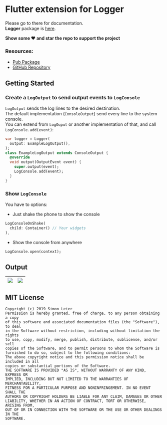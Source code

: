 # Flutter extension for Logger
Please go to there for documentation.	
**Logger** package is [here](https://pub.dev/packages/logger).

**Show some ❤️ and star the repo to support the project**

### Resources:
- [Pub Package](https://pub.dev/packages/logger_flutter)
- [GitHub Repository](https://github.com/leisim/logger_flutter)

## Getting Started

### Create a `LogOutput` to send output events to `LogConsole`

`LogOutput` sends the log lines to the desired destination.<br>
The default implementation (`ConsoleOutput`) send every line to the system console.<br>
You can extend from `LogOuput` or another implementation of that, and call `LogConsole.add(event)`:

```dart
var logger = Logger(
  output: ExampleLogOutput(),
);
class ExampleLogOutput extends ConsoleOutput {
  @override
  void output(OutputEvent event) {
    super.output(event);
    LogConsole.add(event);
  }
}
```

### Show `LogConsole`

You have to options:

- Just shake the phone to show the console

```dart
LogConsoleOnShake(
  child: Container() // Your widgets
),
```

- Show the console from anywhere

```dart
LogConsole.open(context);
```

## Output

| ![](https://raw.githubusercontent.com/leisim/logger/master/art/log_console_light.png) | ![](https://raw.githubusercontent.com/leisim/logger/master/art/log_console_dark.png) |
|---|---|

## MIT License
```
Copyright (c) 2019 Simon Leier
Permission is hereby granted, free of charge, to any person obtaining a copy
of this software and associated documentation files (the "Software"), to deal
in the Software without restriction, including without limitation the rights
to use, copy, modify, merge, publish, distribute, sublicense, and/or sell
copies of the Software, and to permit persons to whom the Software is
furnished to do so, subject to the following conditions:
The above copyright notice and this permission notice shall be included in all
copies or substantial portions of the Software.
THE SOFTWARE IS PROVIDED "AS IS", WITHOUT WARRANTY OF ANY KIND, EXPRESS OR
IMPLIED, INCLUDING BUT NOT LIMITED TO THE WARRANTIES OF MERCHANTABILITY,
FITNESS FOR A PARTICULAR PURPOSE AND NONINFRINGEMENT. IN NO EVENT SHALL THE
AUTHORS OR COPYRIGHT HOLDERS BE LIABLE FOR ANY CLAIM, DAMAGES OR OTHER
LIABILITY, WHETHER IN AN ACTION OF CONTRACT, TORT OR OTHERWISE, ARISING FROM,
OUT OF OR IN CONNECTION WITH THE SOFTWARE OR THE USE OR OTHER DEALINGS IN THE
SOFTWARE.
```